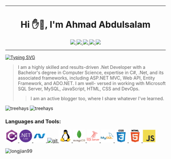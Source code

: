 <hr />
<h1 align="center">Hi ✋👋, I'm Ahmad Abdulsalam</h1>


<p align="center"> 
 <a href="https://twitter.com/P4R71CL35" alt="treehays's twitter">
   <img src="https://img.shields.io/badge/-@treehays-%231DA1F2?style=flat-square&logo=twitter&logoColor=ffffff" />
 </a>
 <a href="https://github.com/treehays" alt="treehays's github">
   <img src="https://img.shields.io/badge/-@treehays-%23181717?style=flat-square&logo=github" />
 </a>
 <a href="https://www.linkedin.com/in/treehays" alt="treehays's linkedin">
   <img src="https://img.shields.io/badge/-treehays-blue?style=flat-square&logo=Linkedin&logoColor=white&link=https://www.linkedin.com/in/treehays" />
 </a>
 <a href="https://treehays.com" alt="treehays's blog">
   <img src="https://img.shields.io/badge/treehays.com-blueviolet?style=flat-square" />
 </a>
 <a>
   <img src="https://komarev.com/ghpvc/?username=treehays&color=blueviolet&base=82" />
 </a>
</p>
<hr/>
<a href="https://git.io/typing-svg"><img src="https://readme-typing-svg.demolab.com?font=Fira+Code&pause=1000&color=6DDCCF&background=FF52BC00&width=610&lines=coding+as+art.+keep+open+source,+enjoy+open+source." alt="Typing SVG" /></a>

> I am a highly skilled and results-driven .Net Developer with a Bachelor's degree in Computer Science, expertise in C#, .Net, and its associated frameworks, including ASP.NET MVC, Web API, Entity Framework, and ADO.NET. I am well-
versed in working with Microsoft SQL Server, MySQL, JavaScript, HTML, CSS and DevOps.
>> 
>> I am an active blogger too, where I share whatever I've learned.

<p align="left">
<img src="https://github-readme-stats.vercel.app/api/top-langs/?username=treehays&layout=compact&theme=tokyonight&count_private=true" alt="treehays" height="170" />

<img src="https://github-readme-stats.vercel.app/api?username=treehays&show_icons=true&theme=tokyonight&count_private=true" alt="treehays" height="170" />
</p>


<!-- [![Top Langs](https://github-readme-stats.vercel.app/api/top-langs/?username=treehays\&layout=pie)](https://github.com/treehays/github-readme-stats) -->



<h3 align="left">Languages and Tools:</h3>
<p align="left"> <a href="https://docs.microsoft.com/en-us/dotnet/csharp/" target="_blank" rel="noreferrer"> <img src="https://raw.githubusercontent.com/devicons/devicon/master/icons/csharp/csharp-original.svg" alt="C#" width="40" height="40"/> </a> <a href="https://dotnet.microsoft.com/" target="_blank" rel="noreferrer"> <img src="https://raw.githubusercontent.com/devicons/devicon/master/icons/dotnetcore/dotnetcore-original.svg" alt=".NET" width="40" height="40"/> </a><a href="https://dotnet.microsoft.com/" target="_blank" rel="noreferrer"> <img src="https://raw.githubusercontent.com/devicons/devicon/master/icons/dot-net/dot-net-original.svg" alt=".NET" width="40" height="40"/> </a>  <a href="https://git-scm.com/" target="_blank" rel="noreferrer"> <img src="https://www.vectorlogo.zone/logos/git-scm/git-scm-icon.svg" alt="git" width="40" height="40"/> </a> <a href="https://www.linux.org/" target="_blank" rel="noreferrer"> <img src="https://raw.githubusercontent.com/devicons/devicon/master/icons/linux/linux-original.svg" alt="linux" width="40" height="40"/> </a> <a href="https://www.mongodb.com/" target="_blank" rel="noreferrer"> <img src="https://raw.githubusercontent.com/devicons/devicon/master/icons/mongodb/mongodb-original-wordmark.svg" alt="mongodb" width="40" height="40"/> </a> <a href="https://www.microsoft.com/en-us/sql-server/" target="_blank" rel="noreferrer"> <img src="https://raw.githubusercontent.com/devicons/devicon/master/icons/microsoftsqlserver/microsoftsqlserver-plain-wordmark.svg" alt="mssql" width="40" height="40"/> </a> <a href="https://www.mysql.com/" target="_blank" rel="noreferrer"> <img src="https://raw.githubusercontent.com/devicons/devicon/master/icons/mysql/mysql-original-wordmark.svg" alt="mysql" width="40" height="40"/> </a> <a href="https://www.w3schools.com/css/" target="_blank" rel="noreferrer"> <img src="https://raw.githubusercontent.com/devicons/devicon/master/icons/css3/css3-original-wordmark.svg" alt="css3" width="40" height="40"/> </a> <a href="https://www.w3.org/html/" target="_blank" rel="noreferrer"> <img src="https://raw.githubusercontent.com/devicons/devicon/master/icons/html5/html5-original-wordmark.svg" alt="html5" width="40" height="40"/> </a> <a href="https://developer.mozilla.org/en-US/docs/Web/JavaScript" target="_blank" rel="noreferrer"> <img src="https://raw.githubusercontent.com/devicons/devicon/master/icons/javascript/javascript-original.svg" alt="javascript" width="40" height="40"/> </a> </p>

<p><img align="center" src="https://github-readme-streak-stats.herokuapp.com/?user=treehays&" alt="longjian99" /></p>
